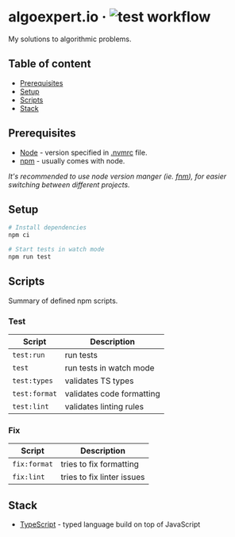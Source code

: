 # algoexpert.io &middot; ![test workflow](https://github.com/patricklizon/algoexpert-solutions/actions/workflows/test.yml/badge.svg)

My solutions to algorithmic problems.

## Table of content

* [Prerequisites](#prerequisites)
* [Setup](#setup)
* [Scripts](#scripts)
* [Stack](#stack)

## Prerequisites

* [Node](https://nodejs.org/en/) - version specified in [.nvmrc](/.nvmrc) file.
* [npm](https://www.npmjs.com/) - usually comes with node.

_It's recommended to use node version manger (ie. [fnm](https://github.com/Schniz/fnm)), for easier switching between different projects._

## Setup

```sh
# Install dependencies
npm ci

# Start tests in watch mode
npm run test
```

## Scripts

Summary of defined npm scripts.

### Test

| Script          | Description                   |
| --------------- | ----------------------------- |
| `test:run`      | run tests                     |
| `test`          | run tests in watch mode       |
| `test:types`    | validates TS types            |
| `test:format`   | validates code formatting     |
| `test:lint`     | validates linting rules       |

### Fix

| Script       | Description                |
| ------------ | -------------------------- |
| `fix:format` | tries to fix formatting    |
| `fix:lint`   | tries to fix linter issues |

## Stack

* [TypeScript](https://www.typescriptlang.org/) - typed language build on top of JavaScript
